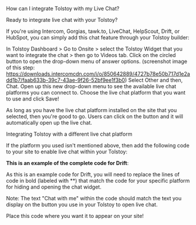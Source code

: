 How can I integrate Tolstoy with my Live Chat?

Ready to integrate live chat with your Tolstoy?

If you're using Intercom, Gorgias, tawk.to, LiveChat, HelpScout, Drift, or HubSpot, you can simply add this chat feature through your Tolstoy builder:

In Tolstoy Dashboard > Go to Onsite > select the Tolstoy Widget that you want to integrate the chat > then go to Videos tab.
Click on the circled button to open the drop-down menu of answer options. (screenshot image of this step: https://downloads.intercomcdn.com/i/o/850642889/4727b78e50b717d1e2add1b7/faab633b-39c7-43ae-9f26-52bf9ee1f3b0)
Select Other and then, Chat.​
Open up this new drop-down menu to see the available live chat platforms you can connect to.
Choose the live chat platform that you want to use and click Save!

 As long as you have the live chat platform installed on the site that you selected, then you're good to go. Users can click on the button and it will automatically open up the live chat.


Integrating Tolstoy with a different live chat platform

If the platform you used isn't mentioned above, then add the following code to your site to enable live chat within your Tolstoy:

**This is an example of the complete code for Drift**:

<script>
// setting the Tolstoy widget to display
window.tolstoyWidgetId = 'bidu9d2bedptm';
// Hide the chat widget - drift **
window.drift.api.widget.hide();
// Catch button click in Tolstoy
window.addEventListener('message', function(message) {
if (message.data.name === 'tolstoyAnswerClicked' && message.data.text === 'Chat with me') {
   // show the widget ***
   window.drift.api.toggleChat();
   // hide the Tolstoy
   window.tolstoyWidget.hide();
}
});
</script>
<script async src="https://widget.gotolstoy.com/widget.js"></script>


As this is an example code for Drift, you will need to replace the lines of code in bold (labeled with **) that match the code for your specific platform for hiding and opening the chat widget.

Note: The text "Chat with me" within the code should match the text you display on the button you use in your Tolstoy to open live chat. 

Place this code where you want it to appear on your site! 